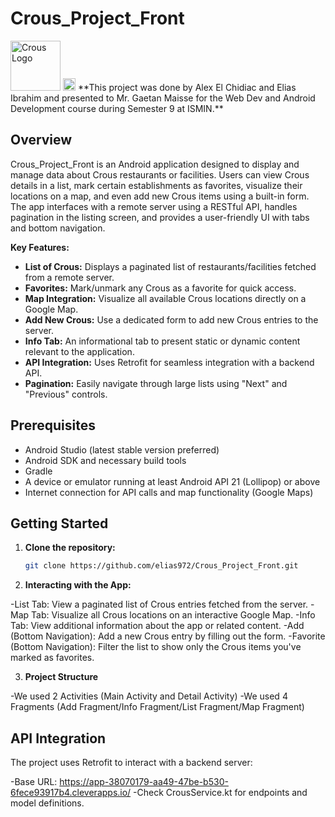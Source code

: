 # Crous_Project_Front

<img src="https://upload.wikimedia.org/wikipedia/commons/e/e0/Logo_Crous_vectoris%C3%A9.svg" alt="Crous Logo" width="80" />
<img src ="https://alternance.imt.fr/wp-content/uploads/2020/11/logo_imt_st_etienne-verticale-223x300.jpg" alt="ISMIN Logo" width ="20" />
**This project was done by Alex El Chidiac and Elias Ibrahim and presented to Mr. Gaetan Maisse for the Web Dev and Android Development course during Semester 9 at ISMIN.**

## Overview

Crous_Project_Front is an Android application designed to display and manage data about Crous restaurants or facilities. Users can view Crous details in a list, mark certain establishments as favorites, visualize their locations on a map, and even add new Crous items using a built-in form. The app interfaces with a remote server using a RESTful API, handles pagination in the listing screen, and provides a user-friendly UI with tabs and bottom navigation.

**Key Features:**
- **List of Crous:** Displays a paginated list of restaurants/facilities fetched from a remote server.
- **Favorites:** Mark/unmark any Crous as a favorite for quick access.
- **Map Integration:** Visualize all available Crous locations directly on a Google Map.
- **Add New Crous:** Use a dedicated form to add new Crous entries to the server.
- **Info Tab:** An informational tab to present static or dynamic content relevant to the application.
- **API Integration:** Uses Retrofit for seamless integration with a backend API.
- **Pagination:** Easily navigate through large lists using "Next" and "Previous" controls.

## Prerequisites

- Android Studio (latest stable version preferred)
- Android SDK and necessary build tools
- Gradle
- A device or emulator running at least Android API 21 (Lollipop) or above
- Internet connection for API calls and map functionality (Google Maps)

## Getting Started

1. **Clone the repository:**
   ```bash
   git clone https://github.com/elias972/Crous_Project_Front.git

2. **Interacting with the App:**

-List Tab: View a paginated list of Crous entries fetched from the server.
-Map Tab: Visualize all Crous locations on an interactive Google Map.
-Info Tab: View additional information about the app or related content.
-Add (Bottom Navigation): Add a new Crous entry by filling out the form.
-Favorite (Bottom Navigation): Filter the list to show only the Crous items you've marked as favorites.

3. **Project Structure**

-We used 2 Activities (Main Activity and Detail Activity)
-We used 4 Fragments (Add Fragment/Info Fragment/List Fragment/Map Fragment)

## API Integration
The project uses Retrofit to interact with a backend server:

-Base URL: https://app-38070179-aa49-47be-b530-6fece93917b4.cleverapps.io/
-Check CrousService.kt for endpoints and model definitions.



